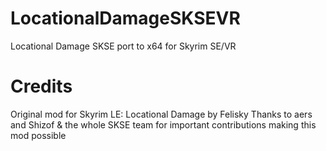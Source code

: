 # LocationalDamageSKSEVR
Locational Damage SKSE port to x64 for Skyrim SE/VR

# Credits
Original mod for Skyrim LE: Locational Damage by Felisky
Thanks to aers and Shizof & the whole SKSE team for important contributions making this mod possible

